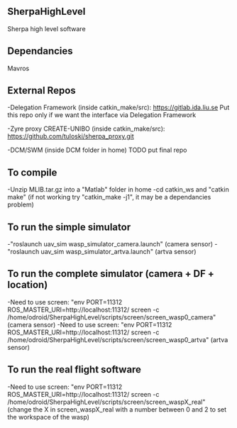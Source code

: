 ## SherpaHighLevel
Sherpa high level software

## Dependancies
Mavros

## External Repos
-Delegation Framework (inside catkin_make/src):
https://gitlab.ida.liu.se
Put this repo only if we want the interface via Delegation Framework

-Zyre proxy CREATE-UNIBO (inside catkin_make/src):
https://github.com/tuloski/sherpa_proxy.git

-DCM/SWM (inside DCM folder in home)
TODO put final repo

## To compile
-Unzip MLIB.tar.gz into a "Matlab" folder in home
-cd catkin_ws and "catkin make" (if not working try "catkin_make -j1", it may be a dependancies problem)

## To run the simple simulator
-"roslaunch uav_sim wasp_simulator_camera.launch" (camera sensor)
-"roslaunch uav_sim wasp_simulator_artva.launch" (artva sensor)

## To run the complete simulator (camera + DF + location)
-Need to use screen: "env PORT=11312 ROS_MASTER_URI=http://localhost:11312/ screen -c /home/odroid/SherpaHighLevel/scripts/screen/screen_wasp0_camera" (camera sensor)
-Need to use screen: "env PORT=11312 ROS_MASTER_URI=http://localhost:11312/ screen -c /home/odroid/SherpaHighLevel/scripts/screen/screen_wasp0_artva" (artva sensor)

## To run the real flight software
-Need to use screen: "env PORT=11312 ROS_MASTER_URI=http://localhost:11312/ screen -c /home/odroid/SherpaHighLevel/scripts/screen/screen_waspX_real" (change the X in screen_waspX_real with a number between 0 and 2 to set the workspace of the wasp)
